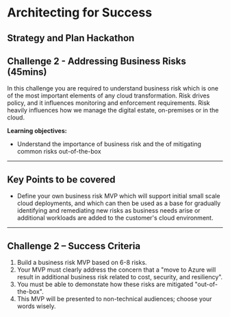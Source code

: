 # Architecting for Success

## Strategy and Plan Hackathon

## Challenge 2 - Addressing Business Risks (45mins)

In this challenge you are required to understand business risk which is one of the most important elements of any cloud transformation. Risk drives policy, and it influences monitoring and enforcement requirements. Risk heavily influences how we manage the digital estate, on-premises or in the cloud.

**Learning objectives:**

- Understand the importance of business risk and the of mitigating common risks out-of-the-box

---

## Key Points to be covered

- Define your own business risk MVP which will support initial small scale cloud deployments, and which can then be used as a base for gradually identifying and remediating new risks as business needs arise or additional workloads are added to the customer's cloud environment.

---

## Challenge 2 – Success Criteria

1. Build a business risk MVP based on 6-8 risks.
2. Your MVP must clearly address the concern that a "move to Azure will result in additional business risk related to cost, security, and resiliency".
3. You must be able to demonstate how these risks are mitigated "out-of-the-box".
4. This MVP will be presented to non-technical audiences; choose your words wisely.

